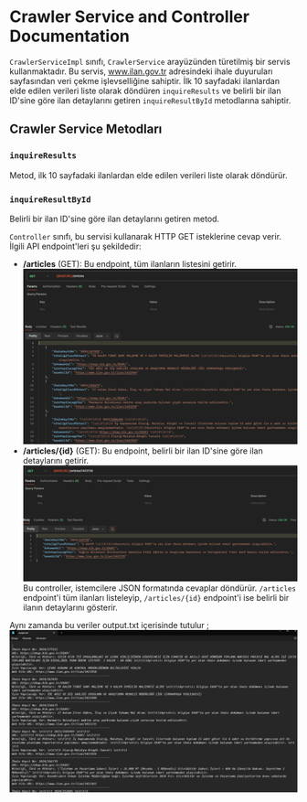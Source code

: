 # Crawler Service and Controller Documentation

`CrawlerServiceImpl` sınıfı, `CrawlerService` arayüzünden türetilmiş bir servis kullanmaktadır. Bu servis, www.ilan.gov.tr adresindeki ihale duyuruları sayfasından veri çekme işlevselliğine sahiptir. İlk 10 sayfadaki ilanlardan elde edilen verileri liste olarak döndüren `inquireResults` ve belirli bir ilan ID'sine göre ilan detaylarını getiren `inquireResultById` metodlarına sahiptir.

## Crawler Service Metodları

### `inquireResults`

Metod, ilk 10 sayfadaki ilanlardan elde edilen verileri liste olarak döndürür.

### `inquireResultById`

Belirli bir ilan ID'sine göre ilan detaylarını getiren metod.

`Controller` sınıfı, bu servisi kullanarak HTTP GET isteklerine cevap verir. İlgili API endpoint'leri şu şekildedir:

- **/articles** (GET): Bu endpoint, tüm ilanların listesini getirir.
![img.png](img.png)
- **/articles/{id}** (GET): Bu endpoint, belirli bir ilan ID'sine göre ilan detaylarını getirir.
![img_1.png](img_1.png)
Bu controller, istemcilere JSON formatında cevaplar döndürür. `/articles` endpoint'i tüm ilanları listeleyip, `/articles/{id}` endpoint'i ise belirli bir ilanın detaylarını gösterir.

Aynı zamanda bu veriler output.txt içerisinde tutulur ;
![img_2.png](img_2.png)
